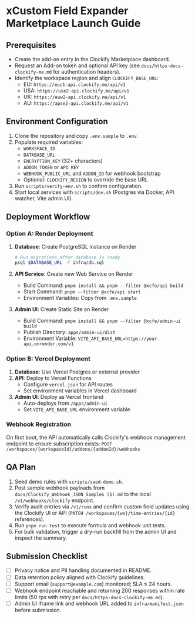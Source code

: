 # xCustom Field Expander Marketplace Launch Guide

## Prerequisites
- Create the add-on entry in the Clockify Marketplace dashboard.
- Request an Add-on token and optional API key (see `docs/https-docs-clockify-me.md` for authentication headers).
- Identify the workspace region and align `CLOCKIFY_BASE_URL`:
  - EU: `https://euc1-api.clockify.me/api/v1`
  - USA: `https://use2-api.clockify.me/api/v1`
  - UK: `https://euw2-api.clockify.me/api/v1`
  - AU: `https://apse2-api.clockify.me/api/v1`

## Environment Configuration
1. Clone the repository and copy `.env.sample` to `.env`.
2. Populate required variables:
   - `WORKSPACE_ID`
   - `DATABASE_URL`
   - `ENCRYPTION_KEY` (32+ characters)
   - `ADDON_TOKEN` or `API_KEY`
   - `WEBHOOK_PUBLIC_URL` and `ADDON_ID` for webhook bootstrap
   - Optional: `CLOCKIFY_REGION` to override the base URL
3. Run `scripts/verify-env.sh` to confirm configuration.
4. Start local services with `scripts/dev.sh` (Postgres via Docker, API watcher, Vite admin UI).

## Deployment Workflow

### Option A: Render Deployment
1. **Database**: Create PostgreSQL instance on Render
   ```bash
   # Run migrations after database is ready
   psql $DATABASE_URL -f infra/db.sql
   ```

2. **API Service**: Create new Web Service on Render
   - Build Command: `pnpm install && pnpm --filter @xcfe/api build`
   - Start Command: `pnpm --filter @xcfe/api start`
   - Environment Variables: Copy from `.env.sample`

3. **Admin UI**: Create Static Site on Render
   - Build Command: `pnpm install && pnpm --filter @xcfe/admin-ui build`
   - Publish Directory: `apps/admin-ui/dist`
   - Environment Variable: `VITE_API_BASE_URL=https://your-api.onrender.com/v1`

### Option B: Vercel Deployment
1. **Database**: Use Vercel Postgres or external provider
2. **API**: Deploy to Vercel Functions
   - Configure `vercel.json` for API routes
   - Set environment variables in Vercel dashboard
3. **Admin UI**: Deploy as Vercel frontend
   - Auto-deploys from `/apps/admin-ui`
   - Set `VITE_API_BASE_URL` environment variable

### Webhook Registration
On first boot, the API automatically calls Clockify's webhook management endpoint to ensure subscription exists:
`POST /workspaces/{workspaceId}/addons/{addonId}/webhooks`

## QA Plan
1. Seed demo rules with `scripts/seed-demo.sh`.
2. Post sample webhook payloads from `docs/Clockify_Webhook_JSON_Samples (1).md` to the local `/v1/webhooks/clockify` endpoint.
3. Verify audit entries via `/v1/runs` and confirm custom field updates using the Clockify UI or API (`PATCH /workspaces/{ws}/time-entries/{id}` references).
4. Run `pnpm run test` to execute formula and webhook unit tests.
5. For bulk validation, trigger a dry-run backfill from the admin UI and inspect the summary.

## Submission Checklist
- [ ] Privacy notice and PII handling documented in README.
- [ ] Data retention policy aligned with Clockify guidelines.
- [ ] Support email (`support@example.com`) monitored; SLA ≤ 24 hours.
- [ ] Webhook endpoint reachable and returning 200 responses within rate limits (50 rps with retry per `docs/https-docs-clockify-me.md`).
- [ ] Admin UI iframe link and webhook URL added to `infra/manifest.json` before submission.
